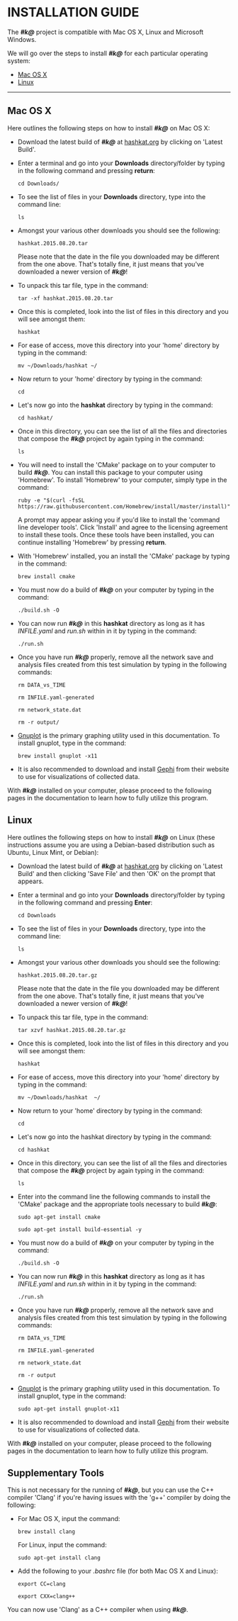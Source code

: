 # INSTALLATION GUIDE

The ***#k@*** project is compatible with Mac OS X, Linux and Microsoft Windows.

We will go over the steps to install ***#k@*** for each particular operating system:
* [Mac OS X](macosx)
* [Linux](linux)

***

## Mac OS X

Here outlines the following steps on how to install ***#k@*** on Mac OS X:

* Download the latest build of ***#k@*** at [hashkat.org](http://hashkat.org) by clicking on 'Latest Build'.
* Enter a terminal and go into your **Downloads** directory/folder by typing in the following command and pressing **return**:

    `cd Downloads/`

* To see the list of files in your **Downloads** directory, type into the command line:

    `ls`

* Amongst your various other downloads you should see the following:

    `hashkat.2015.08.20.tar`

    Please note that the date in the file you downloaded may be different from the one above. That's totally fine, it just means that you've downloaded a newer version of ***#k@***!

* To unpack this tar file, type in the command:

    `tar -xf hashkat.2015.08.20.tar`

* Once this is completed, look into the list of files in this directory and you will see amongst them:

    `hashkat`

* For ease of access, move this directory into your 'home' directory by typing in the command:

    `mv ~/Downloads/hashkat ~/` 

* Now return to your 'home' directory by typing in the command:

    `cd`

* Let's now go into the **hashkat** directory by typing in the command:

    `cd hashkat/`

* Once in this directory, you can see the list of all the files and directories that compose the ***#k@*** project by again typing in the command:

    `ls`

* You will need to install the 'CMake' package on to your computer to build ***#k@***. You can install this package to your computer using 'Homebrew'. To install 'Homebrew' to your computer, simply type in the command:

    `ruby -e "$(curl -fsSL https://raw.githubusercontent.com/Homebrew/install/master/install)"`

    A prompt may appear asking you if you'd like to install the 'command line developer tools'. Click 'Install' and agree to the licensing agreement to install these tools. Once these tools have been installed, you can continue installing 'Homebrew' by pressing **return**.

* With 'Homebrew' installed, you an install the 'CMake' package by typing in the command:

    `brew install cmake`

* You must now do a build of ***#k@*** on your computer by typing in the command:

    `./build.sh -O`

* You can now run ***#k@*** in this **hashkat** directory as long as it has *INFILE.yaml* and *run.sh* within in it by typing in the command:

    `./run.sh`

* Once you have run ***#k@*** properly, remove all the network save and analysis files created from this test simulation by typing in the following commands:

    `rm DATA_vs_TIME`

    `rm INFILE.yaml-generated`

    `rm network_state.dat`

    `rm -r output/`

* [Gnuplot](http://gnuplot.sourceforge.net/) is the primary graphing utility used in this documentation. To install gnuplot, type in the command:

    `brew install gnuplot -x11`

* It is also recommended to download and install [Gephi](http://gephi.github.io/) from their website to use for visualizations of collected data.

With ***#k@*** installed on your computer, please proceed to the following pages in the documentation to learn how to fully utilize this program.

## Linux

Here outlines the following steps on how to install ***#k@*** on Linux (these instructions assume you are using a Debian-based distribution such as Ubuntu, Linux Mint, or Debian):

* Download the latest build of ***#k@*** at [hashkat.org](http://hashkat.org) by clicking on 'Latest Build' and then clicking 'Save File' and then 'OK' on the prompt that appears.
* Enter a terminal and go into your **Downloads** directory/folder by typing in the following command and pressing **Enter**:

    `cd Downloads`

* To see the list of files in your **Downloads** directory, type into the command line:

    `ls`

* Amongst your various other downloads you should see the following:

    `hashkat.2015.08.20.tar.gz`

    Please note that the date in the file you downloaded may be different from the one above. That's totally fine, it just means that you've downloaded a newer version of ***#k@***!

* To unpack this tar file, type in the command:

    `tar xzvf hashkat.2015.08.20.tar.gz`

* Once this is completed, look into the list of files in this directory and you will see amongst them:

    `hashkat`

* For ease of access, move this directory into your 'home' directory by typing in the command:

    `mv ~/Downloads/hashkat  ~/`

* Now return to your 'home' directory by typing in the command:

    `cd`

* Let's now go into the hashkat directory by typing in the command:

    `cd hashkat`

* Once in this directory, you can see the list of all the files and directories that compose the ***#k@*** project by again typing in the command:

    `ls`

* Enter into the command line the following commands to install the 'CMake' package and the appropriate tools necessary to build ***#k@***:

    `sudo apt-get install cmake`

    `sudo apt-get install build-essential -y`

* You must now do a build of ***#k@*** on your computer by typing in the command:

    `./build.sh -O`

* You can now run ***#k@*** in this **hashkat** directory as long as it has *INFILE.yaml* and *run.sh* within in it by typing in the command:

    `./run.sh`

* Once you have run ***#k@*** properly, remove all the network save and analysis files created from this test simulation by typing in the following commands:

    `rm DATA_vs_TIME`

    `rm INFILE.yaml-generated`

    `rm network_state.dat`

    `rm -r output`

* [Gnuplot](http://gnuplot.sourceforge.net/) is the primary graphing utility used in this documentation. To install gnuplot, type in the command:

    `sudo apt-get install gnuplot-x11`

* It is also recommended to download and install [Gephi](http://gephi.github.io/) from their website to use for visualizations of collected data.

With ***#k@*** installed on your computer, please proceed to the following pages in the documentation to learn how to fully utilize this program.

## Supplementary Tools

This is not necessary for the running of ***#k@***, but you can use the C++ compiler 'Clang' if you're having issues with the 'g++' compiler by doing the following:

* For Mac OS X, input the command:

    `brew install clang`

    For Linux, input the command:

    `sudo apt-get install clang`

* Add the following to your *.bashrc* file (for both Mac OS X and Linux):

    `export CC=clang`

    `export CXX=clang++`

You can now use 'Clang' as a C++ compiler when using ***#k@***.
